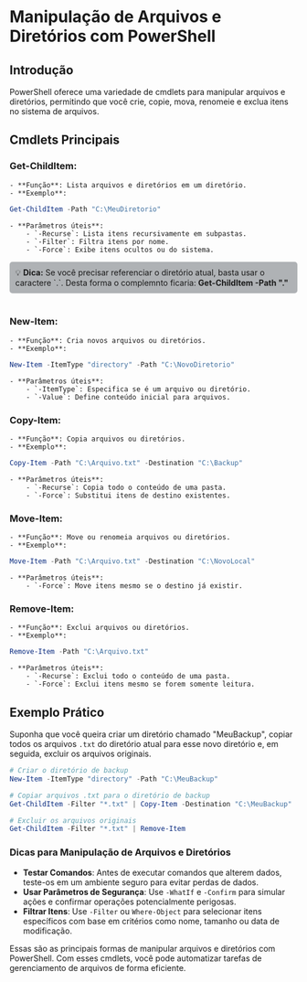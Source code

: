 # Manipulação de Arquivos e Diretórios com PowerShell

## Introdução

PowerShell oferece uma variedade de cmdlets para manipular arquivos e diretórios, permitindo que você crie, copie, mova, renomeie e exclua itens no sistema de arquivos.

## Cmdlets Principais

### **Get-ChildItem**:
    - **Função**: Lista arquivos e diretórios em um diretório.
    - **Exemplo**:

```powershell
Get-ChildItem -Path "C:\MeuDiretorio"
```

    - **Parâmetros úteis**:
        - `-Recurse`: Lista itens recursivamente em subpastas.
        - `-Filter`: Filtra itens por nome.
        - `-Force`: Exibe itens ocultos ou do sistema.

<div style="border: 1px solidrgb(19, 20, 20); border-left-width: 5px; padding: 10px; background-color:rgb(175, 178, 181); border-radius: 5px;">
💡 <strong>Dica:</strong> Se você precisar referenciar o diretório atual, basta usar o caractere `.`. Desta forma o complemnto ficaria: <strong>Get-ChildItem -Path "."</strong></div><br>

### **New-Item**:
    - **Função**: Cria novos arquivos ou diretórios.
    - **Exemplo**:

```powershell
New-Item -ItemType "directory" -Path "C:\NovoDiretorio"
```

    - **Parâmetros úteis**:
        - `-ItemType`: Especifica se é um arquivo ou diretório.
        - `-Value`: Define conteúdo inicial para arquivos.
### **Copy-Item**:
    - **Função**: Copia arquivos ou diretórios.
    - **Exemplo**:

```powershell
Copy-Item -Path "C:\Arquivo.txt" -Destination "C:\Backup"
```

    - **Parâmetros úteis**:
        - `-Recurse`: Copia todo o conteúdo de uma pasta.
        - `-Force`: Substitui itens de destino existentes.
### **Move-Item**:
    - **Função**: Move ou renomeia arquivos ou diretórios.
    - **Exemplo**:

```powershell
Move-Item -Path "C:\Arquivo.txt" -Destination "C:\NovoLocal"
```

    - **Parâmetros úteis**:
        - `-Force`: Move itens mesmo se o destino já existir.
### **Remove-Item**:
    - **Função**: Exclui arquivos ou diretórios.
    - **Exemplo**:

```powershell
Remove-Item -Path "C:\Arquivo.txt"
```

    - **Parâmetros úteis**:
        - `-Recurse`: Exclui todo o conteúdo de uma pasta.
        - `-Force`: Exclui itens mesmo se forem somente leitura.

## Exemplo Prático

Suponha que você queira criar um diretório chamado "MeuBackup", copiar todos os arquivos `.txt` do diretório atual para esse novo diretório e, em seguida, excluir os arquivos originais.

```powershell
# Criar o diretório de backup
New-Item -ItemType "directory" -Path "C:\MeuBackup"

# Copiar arquivos .txt para o diretório de backup
Get-ChildItem -Filter "*.txt" | Copy-Item -Destination "C:\MeuBackup"

# Excluir os arquivos originais
Get-ChildItem -Filter "*.txt" | Remove-Item
```


### Dicas para Manipulação de Arquivos e Diretórios

- **Testar Comandos**: Antes de executar comandos que alterem dados, teste-os em um ambiente seguro para evitar perdas de dados.
- **Usar Parâmetros de Segurança**: Use `-WhatIf` e `-Confirm` para simular ações e confirmar operações potencialmente perigosas.
- **Filtrar Itens**: Use `-Filter` ou `Where-Object` para selecionar itens específicos com base em critérios como nome, tamanho ou data de modificação.

Essas são as principais formas de manipular arquivos e diretórios com PowerShell. Com esses cmdlets, você pode automatizar tarefas de gerenciamento de arquivos de forma eficiente.


